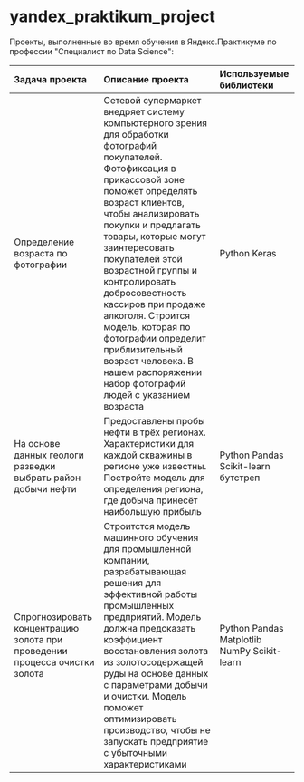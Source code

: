 # yandex_praktikum_project

Проекты, выполненные во время обучения в Яндекс.Практикуме по профессии "Специалист по Data Science":

|Задача проекта|Описание проекта|Используемые библиотеки|
|:---|:---|:---|
|Определение возраста по фотографии|Сетевой супермаркет внедряет систему компьютерного зрения для обработки фотографий покупателей. Фотофиксация в прикассовой зоне поможет определять возраст клиентов, чтобы анализировать покупки и предлагать товары, которые могут заинтересовать покупателей этой возрастной группы и контролировать добросовестность кассиров при продаже алкоголя. Строится модель, которая по фотографии определит приблизительный возраст человека. В нашем распоряжении набор фотографий людей с указанием возраста|Python Keras|
|На основе данных геологи разведки выбрать район добычи нефти|Предоставлены пробы нефти в трёх регионах. Характеристики для каждой скважины в регионе уже известны. Постройте модель для определения региона, где добыча принесёт наибольшую прибыль|Python Pandas Scikit-learn бутстреп|
|Спрогнозировать концентрацию золота при проведении процесса очистки золота|Строитстся модель машинного обучения для промышленной компании, разрабатывающая решения для эффективной работы промышленных предприятий. Модель должна предсказать коэффициент восстановления золота из золотосодержащей руды на основе данных с параметрами добычи и очистки. Модель поможет оптимизировать производство, чтобы не запускать предприятие с убыточными характеристиками|Python Pandas Matplotlib NumPy Scikit-learn|
